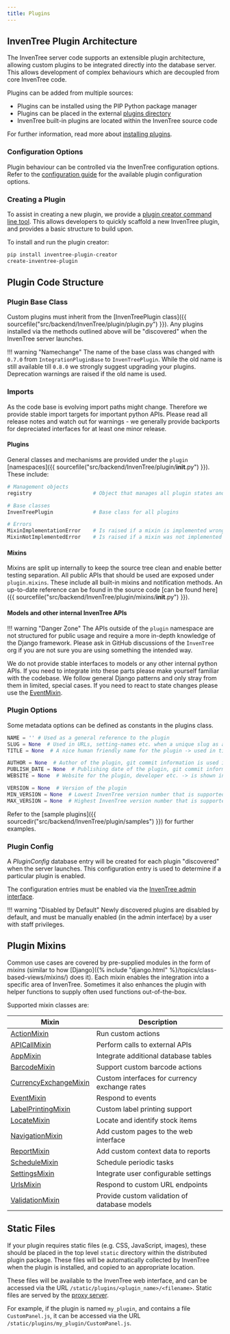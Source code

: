 ```yaml
---
title: Plugins
---
```


## InvenTree Plugin Architecture

The InvenTree server code supports an extensible plugin architecture, allowing custom plugins to be integrated directly into the database server. This allows development of complex behaviours which are decoupled from core InvenTree code.

Plugins can be added from multiple sources:

- Plugins can be installed using the PIP Python package manager
- Plugins can be placed in the external [plugins directory](../start/config.md#plugin-options)
- InvenTree built-in plugins are located within the InvenTree source code

For further information, read more about [installing plugins](./plugins/install.md).

### Configuration Options

Plugin behaviour can be controlled via the InvenTree configuration options. Refer to the [configuration guide](../start/config.md#plugin-options) for the available plugin configuration options.

### Creating a Plugin

To assist in creating a new plugin, we provide a [plugin creator command line tool](https://github.com/inventree/plugin-creator). This allows developers to quickly scaffold a new InvenTree plugin, and provides a basic structure to build upon.

To install and run the plugin creator:

```bash
pip install inventree-plugin-creator
create-inventree-plugin
```

## Plugin Code Structure

### Plugin Base Class

Custom plugins must inherit from the [InvenTreePlugin class]({{ sourcefile("src/backend/InvenTree/plugin/plugin.py") }}). Any plugins installed via the methods outlined above will be "discovered" when the InvenTree server launches.

!!! warning "Namechange"
    The name of the base class was changed with `0.7.0` from `IntegrationPluginBase` to `InvenTreePlugin`. While the old name is still available till `0.8.0` we strongly suggest upgrading your plugins. Deprecation warnings are raised if the old name is used.

### Imports

As the code base is evolving import paths might change. Therefore we provide stable import targets for important python APIs.
Please read all release notes and watch out for warnings - we generally provide backports for depreciated interfaces for at least one minor release.

#### Plugins

General classes and mechanisms are provided under the `plugin` [namespaces]({{ sourcefile("src/backend/InvenTree/plugin/__init__.py") }}). These include:

```python
# Management objects
registry                    # Object that manages all plugin states and integrations

# Base classes
InvenTreePlugin             # Base class for all plugins

# Errors
MixinImplementationError    # Is raised if a mixin is implemented wrong (default not overwritten for example)
MixinNotImplementedError    # Is raised if a mixin was not implemented (core mechanisms are missing from the plugin)
```

#### Mixins

Mixins are split up internally to keep the source tree clean and enable better testing separation. All public APIs that should be used are exposed under `plugin.mixins`. These include all built-in mixins and notification methods. An up-to-date reference can be found in the source code [can be found here]({{ sourcefile("src/backend/InvenTree/plugin/mixins/__init__.py") }}).

#### Models and other internal InvenTree APIs

!!! warning "Danger Zone"
    The APIs outside of the `plugin` namespace are not structured for public usage and require a more in-depth knowledge of the Django framework. Please ask in GitHub discussions of the `ÌnvenTree` org if you are not sure you are using something the intended way.

We do not provide stable interfaces to models or any other internal python APIs. If you need to integrate into these parts please make yourself familiar with the codebase. We follow general Django patterns and only stray from them in limited, special cases.
If you need to react to state changes please use the [EventMixin](./plugins/event.md).

### Plugin Options

Some metadata options can be defined as constants in the plugins class.

``` python
NAME = '' # Used as a general reference to the plugin
SLUG = None  # Used in URLs, setting-names etc. when a unique slug as a reference is needed -> the plugin name is used if not set
TITLE = None  # A nice human friendly name for the plugin -> used in titles, as plugin name etc.

AUTHOR = None  # Author of the plugin, git commit information is used if not present
PUBLISH_DATE = None  # Publishing date of the plugin, git commit information is used if not present
WEBSITE = None  # Website for the plugin, developer etc. -> is shown in plugin overview if set

VERSION = None  # Version of the plugin
MIN_VERSION = None  # Lowest InvenTree version number that is supported by the plugin
MAX_VERSION = None  # Highest InvenTree version number that is supported by the plugin
```

Refer to the [sample plugins]({{ sourcedir("src/backend/InvenTree/plugin/samples") }}) for further examples.

### Plugin Config

A *PluginConfig* database entry will be created for each plugin "discovered" when the server launches. This configuration entry is used to determine if a particular plugin is enabled.

The configuration entries must be enabled via the [InvenTree admin interface](../settings/admin.md).

!!! warning "Disabled by Default"
    Newly discovered plugins are disabled by default, and must be manually enabled (in the admin interface) by a user with staff privileges.

## Plugin Mixins

Common use cases are covered by pre-supplied modules in the form of *mixins* (similar to how [Django]({% include "django.html" %}/topics/class-based-views/mixins/) does it). Each mixin enables the integration into a specific area of InvenTree. Sometimes it also enhances the plugin with helper functions to supply often used functions out-of-the-box.

Supported mixin classes are:

| Mixin | Description |
| --- | --- |
| [ActionMixin](./plugins/action.md) | Run custom actions |
| [APICallMixin](./plugins/api.md) | Perform calls to external APIs |
| [AppMixin](./plugins/app.md) | Integrate additional database tables |
| [BarcodeMixin](./plugins/barcode.md) | Support custom barcode actions |
| [CurrencyExchangeMixin](./plugins/currency.md) | Custom interfaces for currency exchange rates |
| [EventMixin](./plugins/event.md) | Respond to events |
| [LabelPrintingMixin](./plugins/label.md) | Custom label printing support |
| [LocateMixin](./plugins/locate.md) | Locate and identify stock items |
| [NavigationMixin](./plugins/navigation.md) | Add custom pages to the web interface |
| [ReportMixin](./plugins/report.md) | Add custom context data to reports |
| [ScheduleMixin](./plugins/schedule.md) | Schedule periodic tasks |
| [SettingsMixin](./plugins/settings.md) | Integrate user configurable settings |
| [UrlsMixin](./plugins/urls.md) | Respond to custom URL endpoints |
| [ValidationMixin](./plugins/validation.md) | Provide custom validation of database models |

## Static Files

If your plugin requires static files (e.g. CSS, JavaScript, images), these should be placed in the top level `static` directory within the distributed plugin package. These files will be automatically collected by InvenTree when the plugin is installed, and copied to an appropriate location.

These files will be available to the InvenTree web interface, and can be accessed via the URL `/static/plugins/<plugin_name>/<filename>`. Static files are served by the [proxy server](../start/processes.md#proxy-server).

For example, if the plugin is named `my_plugin`, and contains a file `CustomPanel.js`, it can be accessed via the URL `/static/plugins/my_plugin/CustomPanel.js`.

